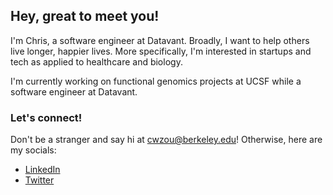 ## Hey, great to meet you!

I'm Chris, a software engineer at Datavant. Broadly, I want to help others live longer, happier lives. More specifically, I'm interested in startups and tech as applied to healthcare and biology.

I'm currently working on functional genomics projects at UCSF while a software engineer at Datavant.

### Let's connect!
Don't be a stranger and say hi at cwzou@berkeley.edu! Otherwise, here are my socials:
- [LinkedIn](https://linkedin.com/in/chriswzou)
- [Twitter](https://twitter.com/chriwzou)


